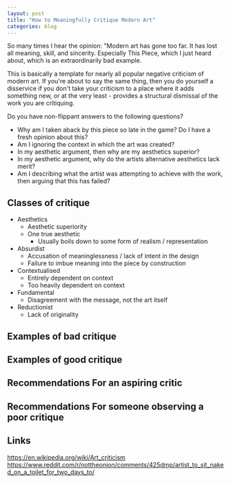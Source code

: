 ```yaml
---
layout: post
title: "How to Meaningfully Critique Modern Art"
categories: blog
---
```


So many times I hear the opinion: "Modern art has
gone too far. It has lost all meaning, skill,
and sincerity. Especially This Piece, which I just
heard about, which is an extraordinarily bad example.

This is basically a template for nearly all popular
negative criticism of modern art. If you're about
to say the same thing, then you do yourself a disservice
if you don't take your criticism to a place where
it adds something new, or at the very least - provides
a structural dismissal of the work you are critiquing.

<!--more-->

Do you have non-flippant answers to the following questions?

* Why am I taken aback by this piece so late in the game?
  Do I have a fresh opinion about this?
* Am I ignoring the context in which the art was created?
* In my aesthetic argument, then why are my aesthetics superior?
* In my aesthetic argument, why do the artists alternative
  aesthetics lack merit?
* Am I describing what the artist was attempting to
  achieve with the work, then arguing that this has failed?

## Classes of critique

* Aesthetics
	- Aesthetic superiority
	- One true aesthetic
		* Usually boils down to some form of realism / representation
* Absurdist
	- Accusation of meaninglessness / lack of intent in the design
	- Failure to imbue meaning into the piece by construction
* Contextualised
	- Entirely dependent on context
	- Too heavily dependent on context
* Fundamental
	- Disagreement with the message, not the art itself
* Reductionist
	- Lack of originality

## Examples of bad critique

## Examples of good critique

## Recommendations For an aspiring critic

## Recommendations For someone observing a poor critique

## Links

<https://en.wikipedia.org/wiki/Art_criticism>
<https://www.reddit.com/r/nottheonion/comments/425dmp/artist_to_sit_naked_on_a_toilet_for_two_days_to/>

